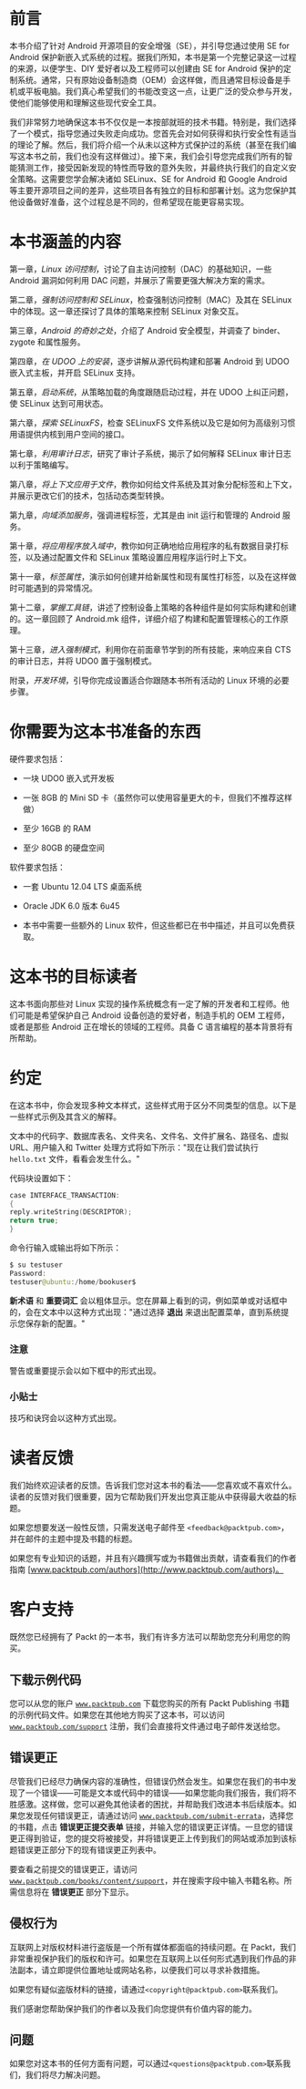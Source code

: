 # 前言

本书介绍了针对 Android 开源项目的安全增强（SE），并引导您通过使用 SE for Android 保护新嵌入式系统的过程。据我们所知，本书是第一个完整记录这一过程的来源，以便学生、DIY 爱好者以及工程师可以创建由 SE for Android 保护的定制系统。通常，只有原始设备制造商（OEM）会这样做，而且通常目标设备是手机或平板电脑。我们真心希望我们的书能改变这一点，让更广泛的受众参与开发，使他们能够使用和理解这些现代安全工具。

我们非常努力地确保这本书不仅仅是一本按部就班的技术书籍。特别是，我们选择了一个模式，指导您通过失败走向成功。您首先会对如何获得和执行安全性有适当的理论了解。然后，我们将介绍一个从未以这种方式保护过的系统（甚至在我们编写这本书之前，我们也没有这样做过）。接下来，我们会引导您完成我们所有的智能猜测工作，接受因新发现的特性而导致的意外失败，并最终执行我们的自定义安全策略。这需要您学会解决诸如 SELinux、SE for Android 和 Google Android 等主要开源项目之间的差异，这些项目各有独立的目标和部署计划。这为您保护其他设备做好准备，这个过程总是不同的，但希望现在能更容易实现。

# 本书涵盖的内容

第一章，*Linux 访问控制*，讨论了自主访问控制（DAC）的基础知识，一些 Android 漏洞如何利用 DAC 问题，并展示了需要更强大解决方案的需求。

第二章，*强制访问控制和 SELinux*，检查强制访问控制（MAC）及其在 SELinux 中的体现。这一章还探讨了具体的策略来控制 SELinux 对象交互。

第三章，*Android 的奇妙之处*，介绍了 Android 安全模型，并调查了 binder、zygote 和属性服务。

第四章，*在 UDOO 上的安装*，逐步讲解从源代码构建和部署 Android 到 UDOO 嵌入式主板，并开启 SELinux 支持。

第五章，*启动系统*，从策略加载的角度跟随启动过程，并在 UDOO 上纠正问题，使 SELinux 达到可用状态。

第六章，*探索 SELinuxFS*，检查 SELinuxFS 文件系统以及它是如何为高级别习惯用语提供内核到用户空间的接口。

第七章，*利用审计日志*，研究了审计子系统，揭示了如何解释 SELinux 审计日志以利于策略编写。

第八章，*将上下文应用于文件*，教你如何给文件系统及其对象分配标签和上下文，并展示更改它们的技术，包括动态类型转换。

第九章，*向域添加服务*，强调进程标签，尤其是由 init 运行和管理的 Android 服务。

第十章，*将应用程序放入域中*，教你如何正确地给应用程序的私有数据目录打标签，以及通过配置文件和 SELinux 策略设置应用程序运行时上下文。

第十一章，*标签属性*，演示如何创建并给新属性和现有属性打标签，以及在这样做时可能遇到的异常情况。

第十二章，*掌握工具链*，讲述了控制设备上策略的各种组件是如何实际构建和创建的。这一章回顾了 Android.mk 组件，详细介绍了构建和配置管理核心的工作原理。

第十三章，*进入强制模式*，利用你在前面章节学到的所有技能，来响应来自 CTS 的审计日志，并将 UDO0 置于强制模式。

附录，*开发环境*，引导你完成设置适合你跟随本书所有活动的 Linux 环境的必要步骤。

# 你需要为这本书准备的东西

硬件要求包括：

+   一块 UDO0 嵌入式开发板

+   一张 8GB 的 Mini SD 卡（虽然你可以使用容量更大的卡，但我们不推荐这样做）

+   至少 16GB 的 RAM

+   至少 80GB 的硬盘空间

软件要求包括：

+   一套 Ubuntu 12.04 LTS 桌面系统

+   Oracle JDK 6.0 版本 6u45

+   本书中需要一些额外的 Linux 软件，但这些都已在书中描述，并且可以免费获取。

# 这本书的目标读者

这本书面向那些对 Linux 实现的操作系统概念有一定了解的开发者和工程师。他们可能是希望保护自己 Android 设备创造的爱好者，制造手机的 OEM 工程师，或者是那些 Android 正在增长的领域的工程师。具备 C 语言编程的基本背景将有所帮助。

# 约定

在这本书中，你会发现多种文本样式，这些样式用于区分不同类型的信息。以下是一些样式示例及其含义的解释。

文本中的代码字、数据库表名、文件夹名、文件名、文件扩展名、路径名、虚拟 URL、用户输入和 Twitter 处理方式将如下所示："现在让我们尝试执行 `hello.txt` 文件，看看会发生什么。"

代码块设置如下： 

```kt
case INTERFACE_TRANSACTION:
{
reply.writeString(DESCRIPTOR);
return true;
}
```

命令行输入或输出将如下所示：

```kt
$ su testuser
Password: 
testuser@ubuntu:/home/bookuser$ 

```

**新术语** 和 **重要词汇** 会以粗体显示。您在屏幕上看到的词，例如菜单或对话框中的，会在文本中以这种方式出现："通过选择 **退出** 来退出配置菜单，直到系统提示您保存新的配置。"

### 注意

警告或重要提示会以如下框中的形式出现。

### 小贴士

技巧和诀窍会以这种方式出现。

# 读者反馈

我们始终欢迎读者的反馈。告诉我们您对这本书的看法——您喜欢或不喜欢什么。读者的反馈对我们很重要，因为它帮助我们开发出您真正能从中获得最大收益的标题。

如果您想要发送一般性反馈，只需发送电子邮件至 `<feedback@packtpub.com>`，并在邮件的主题中提及书籍的标题。

如果您有专业知识的话题，并且有兴趣撰写或为书籍做出贡献，请查看我们的作者指南 [www.packtpub.com/authors](http://www.packtpub.com/authors)。

# 客户支持

既然您已经拥有了 Packt 的一本书，我们有许多方法可以帮助您充分利用您的购买。

## 下载示例代码

您可以从您的账户 [`www.packtpub.com`](http://www.packtpub.com) 下载您购买的所有 Packt Publishing 书籍的示例代码文件。如果您在其他地方购买了这本书，可以访问 [`www.packtpub.com/support`](http://www.packtpub.com/support) 注册，我们会直接将文件通过电子邮件发送给您。

## 错误更正

尽管我们已经尽力确保内容的准确性，但错误仍然会发生。如果您在我们的书中发现了一个错误——可能是文本或代码中的错误——如果您能向我们报告，我们将不胜感激。这样做，您可以避免其他读者的困扰，并帮助我们改进本书后续版本。如果您发现任何错误更正，请通过访问 [`www.packtpub.com/submit-errata`](http://www.packtpub.com/submit-errata)，选择您的书籍，点击 **错误更正提交表单** 链接，并输入您的错误更正详情。一旦您的错误更正得到验证，您的提交将被接受，并将错误更正上传到我们的网站或添加到该标题错误更正部分下的现有错误更正列表中。

要查看之前提交的错误更正，请访问 [`www.packtpub.com/books/content/support`](https://www.packtpub.com/books/content/support)，并在搜索字段中输入书籍名称。所需信息将在 **错误更正** 部分下显示。

## 侵权行为

互联网上对版权材料进行盗版是一个所有媒体都面临的持续问题。在 Packt，我们非常重视保护我们的版权和许可。如果您在互联网上以任何形式遇到我们作品的非法副本，请立即提供位置地址或网站名称，以便我们可以寻求补救措施。

如果您有疑似盗版材料的链接，请通过`<copyright@packtpub.com>`联系我们。

我们感谢您帮助保护我们的作者以及我们向您提供有价值内容的能力。

## 问题

如果您对这本书的任何方面有问题，可以通过`<questions@packtpub.com>`联系我们，我们将尽力解决问题。
